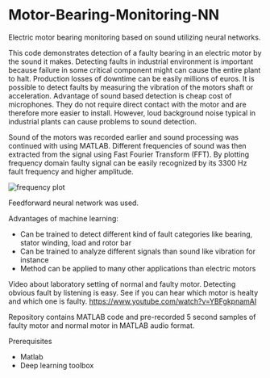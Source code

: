 # Motor-Bearing-Monitoring-NN
Electric motor bearing monitoring based on sound utilizing neural networks.

This code demonstrates detection of a faulty bearing in an electric motor by the sound it makes. Detecting faults in industrial environment is important because failure in some critical component might can cause the entire plant to halt. Production losses of downtime can be easily millions of euros. It is possible to detect faults by measuring the vibration of the motors shaft or acceleration. Advantage of sound based detection is cheap cost of microphones. They do not require direct contact with the motor and are therefore more easier to install. However, loud background noise typical in industrial plants can cause problems to sound detection.

Sound of the motors was recorded earlier and sound processing was continued with using MATLAB. Different frequencies of sound was then extracted from the signal using Fast Fourier Transform (FFT). By plotting frequency domain faulty signal can be easily recognized by its 3300 Hz fault frequency and higher amplitude. 

![frequency plot](https://user-images.githubusercontent.com/55585889/123843032-1931c000-d91a-11eb-96f7-75dc724c0ce7.png)

Feedforward neural network was used.

Advantages of machine learning:
- Can be trained to detect different kind of fault categories like bearing, stator winding, load and rotor bar
- Can be trained to analyze different signals than sound like vibration for instance
- Method can be applied to many other applications than electric motors 

Video about laboratory setting of normal and faulty motor. Detecting obvious fault by listening is easy. See if you can hear which motor is healty and which one is faulty.
https://www.youtube.com/watch?v=YBFgkpnamAI

Repository contains MATLAB code and pre-recorded 5 second samples of faulty motor and normal motor in MATLAB audio format.

Prerequisites
- Matlab
- Deep learning toolbox
